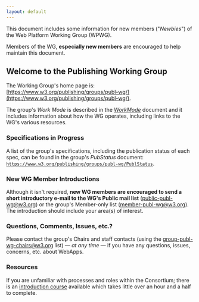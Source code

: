 ```yaml
---
layout: default
---
```



This document includes some information for new members ("*Newbies*") of the Web Platform Working Group (WPWG).

Members of the WG, **especially new members** are encouraged to help maintain this document.

## Welcome to the Publishing Working Group

The Working Group's home page is: [https://www.w3.org/publishing/groups/publ-wg/](https://www.w3.org/publishing/groups/publ-wg/).

The group's *Work Mode* is described in the [*WorkMode*](index) document and it includes information about how the WG operates, including links to the WG's various resources.

### Specifications in Progress

A list of the group's specifications, including the publication status of each spec, can be found in the group's *PubStatus* document: [`https://www.w3.org/publishing/groups/publ-wg/PublStatus`](https://www.w3.org/publishing/groups/publ-wg/PublStatus).

### New WG Member Introductions

Although it isn't required, **new WG members are encouraged to send a short introductory e-mail to the WG's Public mail list** ([public-publ-wg@w3.org](https://lists.w3.org/Archives/Public/public-publ-wg/)) or the group's Member-only list ([member-publ-wg@w3.org](https://lists.w3.org/Archives/Member/member-publ-wg/)). The introduction should include your area(s) of interest.

### Questions, Comments, Issues, etc.?

Please contact the group's Chairs and staff contacts (using the group-publ-wg-chairs@w3.org list) — *at any time* — if you have any questions, issues, concerns, etc. about WebApps.

### Resources

If you are unfamiliar with processes and roles within the Consortium; there is an [introduction course](http://lists.w3.org/Archives/Public/www-archive/2014Apr/0026.html) available which takes little over an hour and a half to complete.
